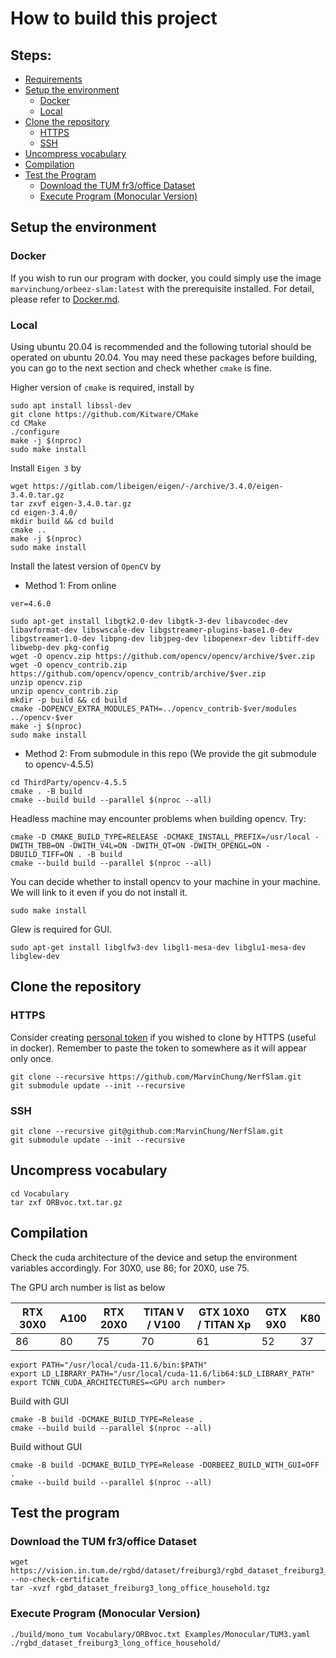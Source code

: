 # How to build this project

## Steps:

- [Requirements](#requirements)
- [Setup the environment](#setup-the-environment)
  - [Docker](#docker)
  - [Local](#local)
- [Clone the repository](#clone-the-repository)
  - [HTTPS](#https)
  - [SSH](#ssh)
- [Uncompress vocabulary](#uncompress-vocabulary)
- [Compilation](#compilation)
- [Test the Program](#test-the-program)
  - [Download the TUM fr3/office Dataset](#download-the-tum-fr3office-dataset)
  - [Execute Program (Monocular Version)](#execute-program-monocular-version)

## Setup the environment

### Docker

If you wish to run our program with docker, you could simply use the image `marvinchung/orbeez-slam:latest` with the prerequisite installed. For detail, please refer to [Docker.md](./Docker.md).

### Local

Using ubuntu 20.04 is recommended and the following tutorial should be operated on ubuntu 20.04.
You may need these packages before building, you can go to the next section and check whether `cmake` is fine.

Higher version of `cmake` is required, install by

```
sudo apt install libssl-dev
git clone https://github.com/Kitware/CMake
cd CMake
./configure
make -j $(nproc)
sudo make install
```

Install `Eigen 3` by

```
wget https://gitlab.com/libeigen/eigen/-/archive/3.4.0/eigen-3.4.0.tar.gz
tar zxvf eigen-3.4.0.tar.gz
cd eigen-3.4.0/
mkdir build && cd build
cmake ..
make -j $(nproc)
sudo make install
```

Install the latest version of `OpenCV` by

- Method 1: From online

```
ver=4.6.0

sudo apt-get install libgtk2.0-dev libgtk-3-dev libavcodec-dev libavformat-dev libswscale-dev libgstreamer-plugins-base1.0-dev libgstreamer1.0-dev libpng-dev libjpeg-dev libopenexr-dev libtiff-dev libwebp-dev pkg-config
wget -O opencv.zip https://github.com/opencv/opencv/archive/$ver.zip
wget -O opencv_contrib.zip https://github.com/opencv/opencv_contrib/archive/$ver.zip
unzip opencv.zip
unzip opencv_contrib.zip
mkdir -p build && cd build
cmake -DOPENCV_EXTRA_MODULES_PATH=../opencv_contrib-$ver/modules ../opencv-$ver
make -j $(nproc)
sudo make install
```

- Method 2: From submodule in this repo (We provide the git submodule to opencv-4.5.5)

```
cd ThirdParty/opencv-4.5.5
cmake . -B build
cmake --build build --parallel $(nproc --all)
```

Headless machine may encounter problems when building opencv. Try:

```
cmake -D CMAKE_BUILD_TYPE=RELEASE -DCMAKE_INSTALL_PREFIX=/usr/local -DWITH_TBB=ON -DWITH_V4L=ON -DWITH_QT=ON -DWITH_OPENGL=ON -DBUILD_TIFF=ON . -B build
cmake --build build --parallel $(nproc --all)
```

You can decide whether to install opencv to your machine in your machine. We will link to it even if you do not install it.

```
sudo make install
```

Glew is required for GUI.

```
sudo apt-get install libglfw3-dev libgl1-mesa-dev libglu1-mesa-dev libglew-dev
```

## Clone the repository

### HTTPS

Consider creating [personal token](https://docs.github.com/en/authentication/keeping-your-account-and-data-secure/creating-a-personal-access-token#creating-a-token) if you wished to clone by HTTPS (useful in docker). Remember to paste the token to somewhere as it will appear only once.

```
git clone --recursive https://github.com/MarvinChung/NerfSlam.git
git submodule update --init --recursive
```

### SSH

```
git clone --recursive git@github.com:MarvinChung/NerfSlam.git
git submodule update --init --recursive
```

## Uncompress vocabulary

```
cd Vocabulary
tar zxf ORBvoc.txt.tar.gz
```

## Compilation

Check the cuda architecture of the device and setup the environment variables accordingly. For 30X0, use 86; for 20X0, use 75.

The GPU arch number is list as below

| RTX 30X0 | A100 | RTX 20X0 | TITAN V / V100 | GTX 10X0 / TITAN Xp | GTX 9X0 | K80 |
| -------- | ---- | -------- | -------------- | ------------------- | ------- | --- |
| 86       | 80   | 75       | 70             | 61                  | 52      | 37  |

```
export PATH="/usr/local/cuda-11.6/bin:$PATH"
export LD_LIBRARY_PATH="/usr/local/cuda-11.6/lib64:$LD_LIBRARY_PATH"
export TCNN_CUDA_ARCHITECTURES=<GPU arch number>
```

Build with GUI

```
cmake -B build -DCMAKE_BUILD_TYPE=Release .
cmake --build build --parallel $(nproc --all)
```

Build without GUI

```
cmake -B build -DCMAKE_BUILD_TYPE=Release -DORBEEZ_BUILD_WITH_GUI=OFF .
cmake --build build --parallel $(nproc --all)
```

## Test the program

### Download the TUM fr3/office Dataset

```
wget https://vision.in.tum.de/rgbd/dataset/freiburg3/rgbd_dataset_freiburg3_long_office_household.tgz --no-check-certificate
tar -xvzf rgbd_dataset_freiburg3_long_office_household.tgz
```

### Execute Program (Monocular Version)

```
./build/mono_tum Vocabulary/ORBvoc.txt Examples/Monocular/TUM3.yaml ./rgbd_dataset_freiburg3_long_office_household/
```
